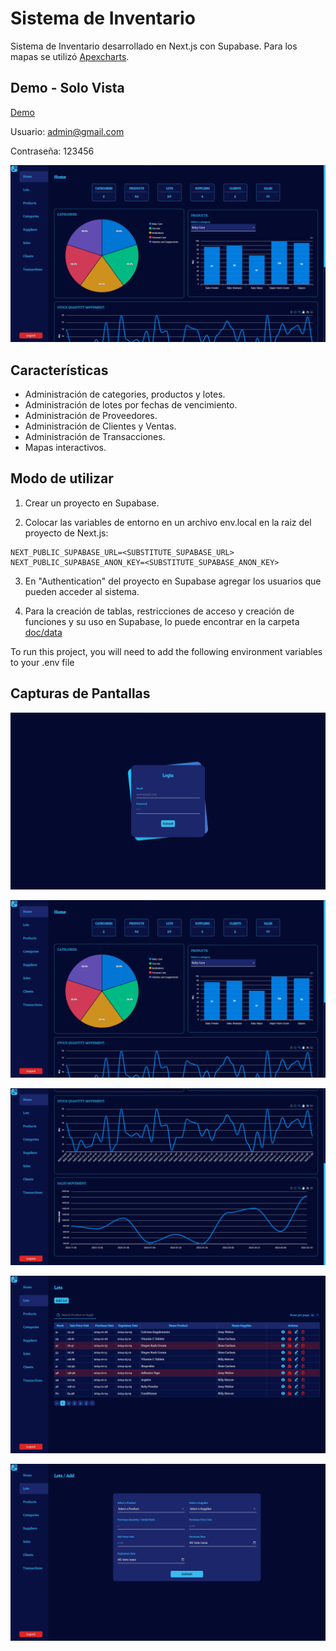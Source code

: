 
# Sistema de Inventario 

Sistema de Inventario desarrollado en Next.js con Supabase.
Para los mapas se utilizó [Apexcharts](https://apexcharts.com/).

## Demo - Solo Vista

[Demo](https://louder-inventory-system.vercel.app/)

Usuario: admin@gmail.com

Contraseña: 123456

![Home](https://github.com/BrathKennet/inventory-system/blob/master/doc/captures/home-1.png)

## Características

- Administración de categories, productos y lotes.
- Administración de lotes por fechas de vencimiento.
- Administración de Proveedores.
- Administración de Clientes y Ventas.
- Administración de Transacciones.
- Mapas interactivos.

## Modo de utilizar

1. Crear un proyecto en Supabase.

2. Colocar las variables de entorno en un archivo env.local en la raiz del proyecto de Next.js:
```env
NEXT_PUBLIC_SUPABASE_URL=<SUBSTITUTE_SUPABASE_URL>
NEXT_PUBLIC_SUPABASE_ANON_KEY=<SUBSTITUTE_SUPABASE_ANON_KEY>
```

3. En "Authentication" del proyecto en Supabase agregar los usuarios que pueden acceder al sistema.

4. Para la creación de tablas, restricciones de acceso y creación de funciones y su uso en Supabase, lo puede encontrar en la carpeta [doc/data](https://github.com/BrathKennet/inventory-system/blob/master/doc/data)

To run this project, you will need to add the following environment variables to your .env file



## Capturas de Pantallas

![Login](https://github.com/BrathKennet/inventory-system/blob/master/doc/captures/login.png)

![Home](https://github.com/BrathKennet/inventory-system/blob/master/doc/captures/home-1.png)

![Home-2](https://github.com/BrathKennet/inventory-system/blob/master/doc/captures/home-2.png)

![Lots](https://github.com/BrathKennet/inventory-system/blob/master/doc/captures/lots-1.png)

![Lots-2](https://github.com/BrathKennet/inventory-system/blob/master/doc/captures/lots-2.png)
